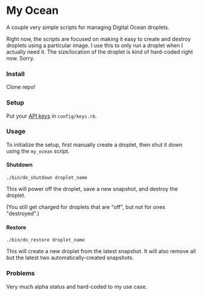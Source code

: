 My Ocean
========

A couple very simple scripts for managing Digital Ocean droplets.

Right now, the scripts are focused on making it easy to create and destroy droplets using a particular image. I use this to only run a droplet when I actually need it. The size/location of the droplet is kind of hard-coded right now. Sorry.

### Install

Clone repo!

### Setup

Put your [API keys](https://www.digitalocean.com/api_access) in `config/keys.rb`.

### Usage

To initialize the setup, first manually create a droplet, then shut it down using the `my_ocean` script.

#### Shutdown

`./bin/do_shutdown droplet_name`

This will power off the droplet, save a new snapshot, and destroy the droplet.

(You still get charged for droplets that are "off", but not for ones "destroyed".)

#### Restore

`./bin/do_restore droplet_name`

This will create a new droplet from the latest snapshot. It will also remove all but the latest two automatically-created snapshots.

### Problems

Very much alpha status and hard-coded to my use case.
